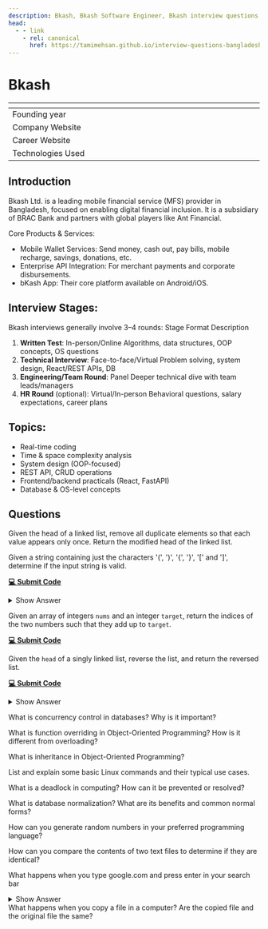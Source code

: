 ```yaml
---
description: Bkash, Bkash Software Engineer, Bkash interview questions, Bkash interview stages, Bkash interview details, Bkash interview question and answers
head:
  - - link
    - rel: canonical
      href: https://tamimehsan.github.io/interview-questions-bangladesh/companies/bkash
---
```

# Bkash

| <img width="441" height="1"> | <img width="441" height="1"> |
| :--------------------------- | :--------------------------- |
| Founding year                |                              |
| Company Website              |                              |
| Career Website               |                              |
| Technologies Used            |                              |

## Introduction
Bkash Ltd. is a leading mobile financial service (MFS) provider in Bangladesh, focused on enabling digital financial inclusion. It is a subsidiary of BRAC Bank and partners with global players like Ant Financial.

Core Products & Services:

- Mobile Wallet Services: Send money, cash out, pay bills, mobile recharge, savings, donations, etc.
- Enterprise API Integration: For merchant payments and corporate disbursements.
- bKash App: Their core platform available on Android/iOS.

## Interview Stages:

Bkash interviews generally involve 3–4 rounds:
Stage	Format	Description
1. **Written Test**:	In-person/Online	Algorithms, data structures, OOP concepts, OS questions
2. **Technical Interview**:	Face-to-face/Virtual	Problem solving, system design, React/REST APIs, DB
3. **Engineering/Team Round**:	Panel	Deeper technical dive with team leads/managers
4. **HR Round** (optional):	Virtual/In-person	Behavioral questions, salary expectations, career plans

## Topics:

- Real-time coding
- Time & space complexity analysis
- System design (OOP-focused)
- REST API, CRUD operations
- Frontend/backend practicals (React, FastAPI)
- Database & OS-level concepts

## Questions

<article>

Given the head of a linked list, remove all duplicate elements so that each value appears only once. Return the modified head of the linked list.
</article>

<article>

Given a string containing just the characters '(', ')', '{', '}', '[' and ']', determine if the input string is valid.

[**💻 Submit Code**](https://leetcode.com/problems/valid-parentheses/description/)

<details> <summary> Show Answer </summary>

```cpp
class Solution {
public:
    bool isValid(string s) {
        stack<char> st;

        for (int i = 0; i < s.length(); i++) {
            // if opening bracket, push to stack
            if (s[i] ==  '(' or s[i] == '{' or s[i] == '[') {
                st.push(s[i]);
            } else {
                // if stack is empty, then no matching opening bracket 
                if (st.empty()) {
                    return false;
                } else {
                    char tp = st.top();

                    // check for matching pairs
                    if ((s[i] == ')' and tp == '(') 
                        or (s[i] == '}' and tp == '{') 
                        or s[i] == ']' and tp == '[') {
                            st.pop();
                    }  else {
                        return false;
                    }
                }
            }
        }

        return st.empty(); // if stack is empty, all pairs matched
    }
};

```
</details>
</article>

<article>

Given an array of integers `nums` and an integer `target`, return the indices of the two numbers such that they add up to `target`.

[**💻 Submit Code**](https://leetcode.com/problems/two-sum/description/)
</article>

<article>

Given the `head` of a singly linked list, reverse the list, and return the reversed list.

[**💻 Submit Code**](https://leetcode.com/problems/reverse-linked-list/description/)
<details><summary>Show Answer</summary>

::: code-group

```C++ [C++ Solution]
#include <bits/stdc++.h>
using namespace std;
struct ListNode
{
    int val;
    ListNode *next;
    ListNode() : val(0), next(nullptr) {}
    ListNode(int x) : val(x), next(nullptr) {}
    ListNode(int x, ListNode *next) : val(x), next(next) {}
};
class Solution
{
public:
    void append(ListNode *&head, int value)
    {
        ListNode *newNode = new ListNode(value);
        if (!head)
        {
            head = newNode;
            return;
        }
        ListNode *curr = head;
        while (curr->next)
        {
            curr = curr->next;
        }
        curr->next = newNode;
    }
    void traverse(ListNode *head)
    {
        ListNode *curr = head;
        while (curr)
        {
            cout << curr->val << " ";
            curr = curr->next;
        }
        cout << endl;
    }
    ListNode *reverseList(ListNode *head)
    {
        ListNode *curr = head;
        ListNode *prev = nullptr;

        while (curr)
        {
            ListNode *temp = curr->next;
            curr->next = prev;
            prev = curr;
            curr = temp;
        }
        return prev;
    }
};
int main()
{
    Solution solution;
    ListNode *head = nullptr;

    int n;
    cin >> n;

    for (int i = 0; i < n; i++)
    {
        int value;
        cin >> value;
        solution.append(head, value);
    }

    cout << "Original list: ";
    solution.traverse(head);

    head = solution.reverseList(head);
    cout << "Reversed list: ";
    solution.traverse(head);

    return 0;
}
```

:::

</details>
</article>

<article>

What is concurrency control in databases? Why is it important?
</article>

<article>

What is function overriding in Object-Oriented Programming? How is it different from overloading?
</article>

<article>

What is inheritance in Object-Oriented Programming?
</article>

<article>

List and explain some basic Linux commands and their typical use cases.
</article>

<article>

What is a deadlock in computing? How can it be prevented or resolved?
</article>

<article>

What is database normalization? What are its benefits and common normal forms?
</article>

<article>

How can you generate random numbers in your preferred programming language?
</article>

<article>

How can you compare the contents of two text files to determine if they are identical?
</article>

<article>

What happens when you type google.com and press enter in your search bar
<details><summary>Show Answer</summary>

This is a very important question and aims to check the knowledge of networking. A very thorough explanation of this question is answered here in [What Happens When](https://github.com/alex/what-happens-when)

</details>
</article>

<article>
What happens when you copy a file in a computer? Are the copied file and the original file the same?
</article>
